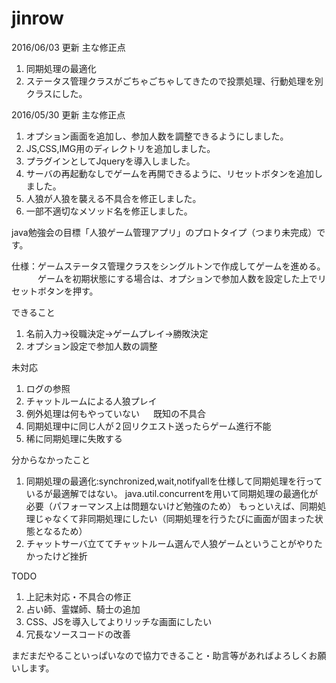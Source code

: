 # jinrow

2016/06/03 更新
主な修正点
1. 同期処理の最適化
2. ステータス管理クラスがごちゃごちゃしてきたので投票処理、行動処理を別クラスにした。

2016/05/30 更新
主な修正点
1. オプション画面を追加し、参加人数を調整できるようにしました。
2. JS,CSS,IMG用のディレクトリを追加しました。
3. プラグインとしてJqueryを導入しました。
4. サーバの再起動なしでゲームを再開できるように、リセットボタンを追加しました。
5. 人狼が人狼を襲える不具合を修正しました。
6. 一部不適切なメソッド名を修正しました。

java勉強会の目標「人狼ゲーム管理アプリ」のプロトタイプ（つまり未完成）です。

仕様：ゲームステータス管理クラスをシングルトンで作成してゲームを進める。
　　　ゲームを初期状態にする場合は、オプションで参加人数を設定した上でリセットボタンを押す。

できること
1. 名前入力→役職決定→ゲームプレイ→勝敗決定
2. オプション設定で参加人数の調整
 
未対応
 1. ログの参照　
 2. チャットルームによる人狼プレイ
 3. 例外処理は何もやっていない
 　
既知の不具合
 1. 同期処理中に同じ人が２回リクエスト送ったらゲーム進行不能
 2. 稀に同期処理に失敗する

分からなかったこと
 1. 同期処理の最適化:synchronized,wait,notifyallを仕様して同期処理を行っているが最適解ではない。
  java.util.concurrentを用いて同期処理の最適化が必要（パフォーマンス上は問題ないけど勉強のため）
  もっといえば、同期処理じゃなくて非同期処理にしたい（同期処理を行うたびに画面が固まった状態となるため）
 2. チャットサーバ立ててチャットルーム選んで人狼ゲームということがやりたかったけど挫折
 
TODO
 1. 上記未対応・不具合の修正
 2. 占い師、霊媒師、騎士の追加
 3. CSS、JSを導入してよりリッチな画面にしたい
 4. 冗長なソースコードの改善
  
 まだまだやることいっぱいなので協力できること・助言等があればよろしくお願いします。

